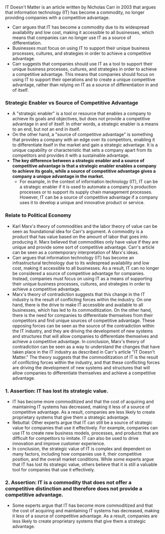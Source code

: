 IT Doesn't Matter is an article written by Nicholas Carr in 2003 that argues that information technology (IT) has become a commodity, no longer providing companies with a competitive advantage. 
- Carr argues that IT has become a commodity due to its widespread availability and low cost, making it accessible to all businesses, which means that companies can no longer use IT as a source of differentiation. 
- Businesses must focus on using IT to support their unique business processes, cultures, and strategies in order to achieve a competitive advantage. 
- Carr suggests that companies should use IT as a tool to support their unique business processes, cultures, and strategies in order to achieve a competitive advantage. This means that companies should focus on using IT to support their operations and to create a unique competitive advantage, rather than relying on IT as a source of differentiation in and of itself.

### Strategic Enabler vs Source of Competitive Advantage
- A "strategic enabler" is a tool or resource that enables a company to achieve its goals and objectives, but does not provide a competitive advantage in and of itself. In other words, a strategic enabler is a means to an end, but not an end in itself.
- On the other hand, a "source of competitive advantage" is something that provides a company with an edge over its competitors, enabling it to differentiate itself in the market and gain a strategic advantage. It is a unique capability or characteristic that sets a company apart from its competitors and provides it with a sustainable advantage.
- **The key difference between a strategic enabler and a source of competitive advantage is that a strategic enabler enables a company to achieve its goals, while a source of competitive advantage gives a company a unique advantage in the market.**
    - For example, in the context of information technology (IT), IT can be a strategic enabler if it is used to automate a company's production processes or to support its supply chain management processes. However, IT can be a source of competitive advantage if a company uses it to develop a unique and innovative product or service.

### Relate to Political Economy
- Karl Marx's theory of commodities and the labor theory of value can be seen as foundational idea for Carr's argument. A commodity is a product that has value based on the amount of labor that goes into producing it. Marx believed that commodities only have value if they are unique and provide some sort of competitive advantage. Carr's article can be seen as a contemporary interpretation of Marx's ideas.
- Carr argues that information technology (IT) has become an infrastructural technology due to its widespread availability and low cost, making it accessible to all businesses. As a result, IT can no longer be considered a source of competitive advantage for companies. Instead, companies must focus on using IT as a means of supporting their unique business processes, cultures, and strategies in order to achieve a competitive advantage.
- Marx's theory of contradiction suggests that this change in the IT industry is the result of conflicting forces within the industry. On one hand, there is the drive to make IT accessible and available to all businesses, which has led to its commoditization. On the other hand, there is the need for companies to differentiate themselves from their competitors and find unique sources of competitive advantage. These opposing forces can be seen as the source of the contradiction within the IT industry, and they are driving the development of new systems and structures that will allow companies to differentiate themselves and achieve a competitive advantage. In conclusion, Marx's theory of contradiction can be seen as a way to understand the changes that have taken place in the IT industry as described in Carr's article "IT Doesn't Matter." The theory suggests that the commoditization of IT is the result of conflicting forces within the industry, and that these conflicting forces are driving the development of new systems and structures that will allow companies to differentiate themselves and achieve a competitive advantage.



### 1. Assertion: IT has lost its strategic value.
- IT has become more commoditized and that the cost of acquiring and maintaining IT systems has decreased, making it less of a source of competitive advantage. As a result, companies are less likely to create proprietary systems that give them a strategic advantage.
- Rebuttal: Other experts argue that IT can still be a source of strategic value for companies that use it effectively. For example, companies can use IT to create new business models, processes, and products that are difficult for competitors to imitate. IT can also be used to drive innovation and improve customer experience.
- In conclusion, the strategic value of IT is complex and dependent on many factors, including how companies use it, their competitive position, and the overall market conditions. While some experts argue that IT has lost its strategic value, others believe that it is still a valuable tool for companies that use it effectively.


### 2. Assertion: IT is a commodity that does not offer a competitive distinction and therefore does not provide a competitive advantage.
-  Some experts argue that IT has become more commoditized and that the cost of acquiring and maintaining IT systems has decreased, making it less of a source of competitive advantage. As a result, companies are less likely to create proprietary systems that give them a strategic advantage. 